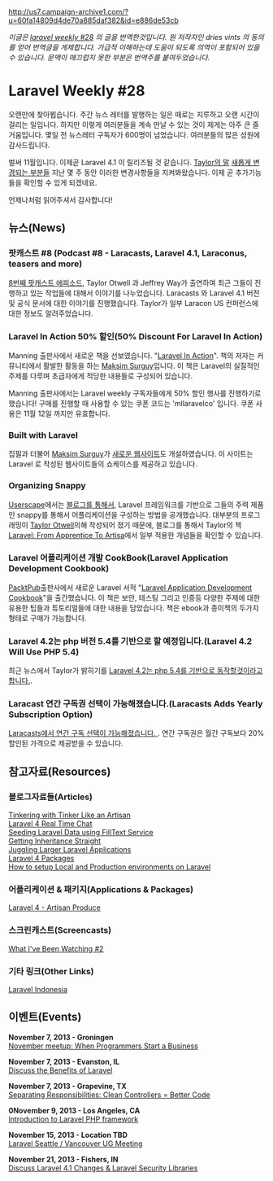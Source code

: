 http://us7.campaign-archive1.com/?u=60fa14809d4de70a885daf382&id=e886de53cb

*이글은 [laravel weekly #28](http://us7.campaign-archive1.com/?u=60fa14809d4de70a885daf382&id=e886de53cb) 의 글을 번역한것입니다. 원 저작자인 dries vints 의 동의를 얻어 번역글을 게제합니다. 가급적 이해하는데 도움이 되도록 의역이 포함되어 있을 수 있습니다. 문맥이 매끄럽지 못한 부분은 번역주를 붙여두었습니다.*

# Laravel Weekly #28

오랜만에 찾아뵙습니다. 주간 뉴스 레터를 발행하는 일은 때로는 지루하고 오랜 시간이 걸리는 일입니다. 하지만 이렇게 여러분들을 계속 만날 수 있는 것이 제게는 아주 큰 즐거움입니다. 몇일 전 뉴스레터 구독자가 600명이 넘었습니다. 여러분들의 많은 성원에 감사드립니다.

벌써 11월입니다. 이제곧 Laravel 4.1 이 릴리즈될 것 같습니다. [Taylor의 말](https://twitter.com/laravelphp/status/391766638053191680)  [새롭게 변경되는 부분들](https://twitter.com/laravelphp/status/391057678098632704) 지난 몇 주 동안 이러한 변경사항들을 지켜봐왔습니다. 이제 곧 추가기능들을 확인할 수 있게 되겠네요.

언제나처럼 읽어주셔서 감사합니다!


## 뉴스(News)

### 팟캐스트 #8 (Podcast #8 - Laracasts, Laravel 4.1, Laraconus, teasers and more)

[8번째 팟캐스트 에피소드](http://laravel.io/topic/59/podcast-8-laracasts-laravel-41-laraconus-teasers-and-more), Taylor Otwell 과 Jeffrey Way가 출연하여 최근 그들이 진행하고 있는 작업들에 대해서 이야기를 나누었습니다. Laracasts 와 Laravel 4.1 버전 및 공식 문서에 대한 이야기를 진행했습니다. Taylor가 일부 Laracon US 컨퍼런스에 대한 정보도 알려주었습니다.

### Laravel In Action 50% 할인(50% Discount For Laravel In Action)

 Manning 출판사에서 새로운 책을 선보였습니다. "[Laravel In Action](http://www.manning.com/surguy/)". 책의 저자는 커뮤니티에서 활발한 활동을 하는 [Maksim Surguy](https://twitter.com/msurguy)입니다. 이 책은 Laravel의 실질적인 주제를 다루며 초급자에게 적당한 내용들로 구성되어 있습니다.

 Manning 출판사에서는 Laravel weekly 구독자들에게 50% 할인 행사를 진행하기로 했습니다! 구매를 진행할 때 사용할 수 있는 쿠폰 코드는 'mllaravelco' 입니다. 쿠폰 사용은 11월 12일 까지만 유효합니다.

### Built with Laravel

 집필과 더불어 [Maksim Surguy](https://twitter.com/msurguy)가 [새로운 웹사이트](http://builtwithlaravel.com/)도 개설하였습니다. 이 사이트는 Laravel 로 작성된 웹사이트들의 쇼케이스를 제공하고 있습니다.

### Organizing Snappy

[Userscape](http://www.userscape.com/)에서는 [블로그를 통해서](http://blog.userscape.com/post/organizing-snappy), Laravel 프레임워크를 기반으로 그들의 주력 제품인 snappy를 통해서 어플리케이션을 구성하는 방법을 공개했습니다. 대부분의 프로그래밍이 [Taylor Otwell](https://twitter.com/taylorotwell)의해 작성되어 졌기 때문에, 블로그를 통해서 Taylor의 책 [Laravel: From Apprentice To Artisa](https://leanpub.com/laravel)에서 일부 적용한 개념들을 확인할 수 있습니다.

### Laravel 어플리케이션 개발 CookBook(Laravel Application Development Cookbook)

[PacktPub](http://www.packtpub.com/)출판사에서 새로운 Laravel 서적  "[Laravel Application Development Cookbook](http://www.packtpub.com/laravel-application-development-cookbook/book)"을 출간했습니다. 이 책은 보안, 테스팅 그리고 인증등 다양한 주제에 대한 유용한 팁들과 튜토리얼들에 대한 내용을 담았습니다. 책은 ebook과 종이책의 두가지 형태로 구매가 가능합니다.

### Laravel 4.2는 php 버전 5.4를 기반으로 할 예정입니다.(Laravel 4.2 Will Use PHP 5.4)

최근 뉴스에서 Taylor가 밝히기를 [Laravel 4.2는 php 5.4를 기반으로 동작할것이라고 합니다.](https://groups.google.com/forum/#!msg/php-fig/ogp03OHbVJ0/GBgTVcNY1J0J).

### Laracast 연간 구독권 선택이 가능해졌습니다.(Laracasts Adds Yearly Subscription Option)

[Laracasts에서 연간 구독 선택이 가능해졌습니다. ](https://laracasts.com/join). 연간 구독권은 월간 구독보다 20% 할인된 가격으로 제공받을 수 있습니다.


## 참고자료(Resources)

### 블로그자료들(Articles)

[Tinkering with Tinker Like an Artisan](http://blog.enge.me/post/tinkering-with-tinker-like-an-artisan)  
[Laravel 4 Real Time Chat](https://medium.com/on-coding/eaa550829538)  
[Seeding Laravel Data using FillText Service](http://www.codedungeon.org/2013/11/03/seeding-laravel-data-using-filltext-service/)  
[Getting Inheritance Straight](http://ryantablada.com/post/getting-inheritance-straight)  
[Juggling Larger Laravel Applications](http://ryantablada.com/post/juggling-larger-laravel-applications)  
[Laravel 4 Packages](https://medium.com/on-coding/5963ca9d6499)  
[How to setup Local and Production environments on Laravel](http://www.patrickcurl.com/setup-local-production-environments-laravel/)  

### 어플리케이션 & 패키지(Applications & Packages)

[Laravel 4 - Artisan Produce](https://github.com/JasonMortonNZ/Laravel-Artisan-Produce)  

### 스크린캐스트(Screencasts)

[What I've Been Watching #2](http://laravel.io/topic/55/what-ive-been-watching-2)

### 기타 링크(Other Links)

[Laravel Indonesia](http://id-laravel.com/)


## 이벤트(Events)

**November 7, 2013 - Groningen**  
[November meetup: When Programmers Start a Business](http://www.meetup.com/GroningenPHP/events/145467252/?fromEmail=145467252&rv=ea1)

**November 7, 2013 - Evanston, IL**  
[Discuss the Benefits of Laravel](http://www.meetup.com/laravel-chicago/events/143828992/)

**November 7, 2013 - Grapevine, TX**  
[Separating Responsibilities: Clean Controllers = Better Code](http://www.meetup.com/laravel-dallas-fort-worth/events/142635502/)

**0November 9, 2013 - Los Angeles, CA**  
[Introduction to Laravel PHP framework](http://www.socalcodecamp.com/socalcodecamp/session.aspx?sid=819cd36a-f492-483b-802d-6a770b4f1dcf)

**November 15, 2013 - Location TBD**  
[Laravel Seattle / Vancouver UG Meeting](http://www.meetup.com/Laravel-Seattle-Vancouver/events/142345922/)

**November 21, 2013 - Fishers, IN**  
[Discuss Laravel 4.1 Changes & Laravel Security Libraries](http://www.meetup.com/Laravel-Modern-Web-Apps-in-Carmel-Fishers-Indianapolis/events/149218982/)